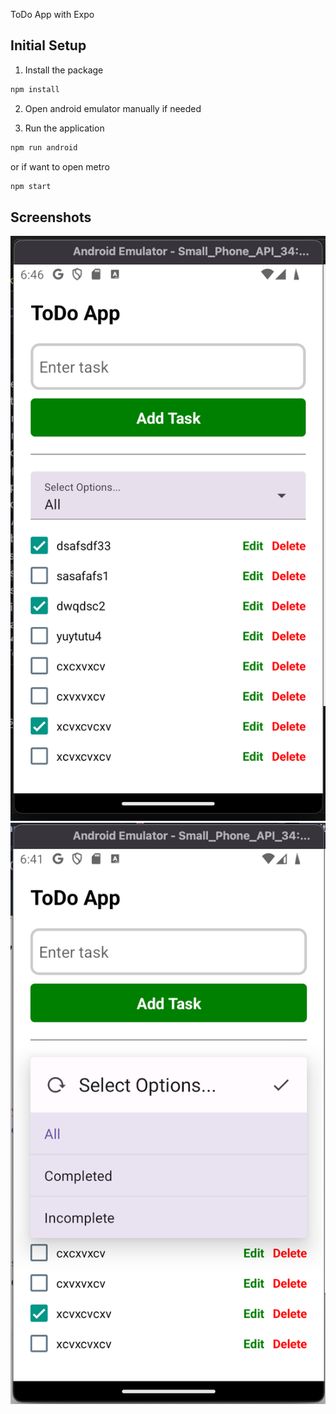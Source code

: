 ToDo App with Expo

## Initial Setup

1. Install the package

```bash
npm install
```

2. Open android emulator manually if needed

3. Run the application

```bash
npm run android
```

or if want to open metro 

```bash
npm start
```

## Screenshots

![Alt text](./assets/screenshoot1.png)
![Alt text](./assets/screenshoot2.png)